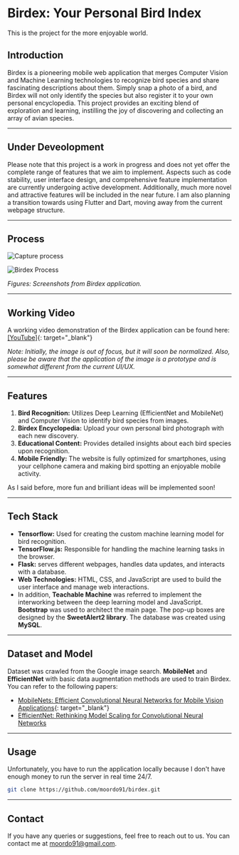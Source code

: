 # Birdex: Your Personal Bird Index

This is the project for the more enjoyable world.

## Introduction

Birdex is a pioneering mobile web application that merges Computer Vision and Machine Learning technologies to recognize bird species and share fascinating descriptions about them. Simply snap a photo of a bird, and Birdex will not only identify the species but also register it to your own personal encyclopedia. This project provides an exciting blend of exploration and learning, instilling the joy of discovering and collecting an array of avian species.

---

## Under Deveolopment

Please note that this project is a work in progress and does not yet offer the complete range of features that we aim to implement. Aspects such as code stability, user interface design, and comprehensive feature implementation are currently undergoing active development. Additionally, much more novel and attractive features will be included in the near future. I am also planning a transition towards using Flutter and Dart, moving away from the current webpage structure. 

---

## Process

![Capture process](https://github.com/moordo91/birdex/assets/82254758/c7abf27b-45f6-46e8-8501-211558cd0f2b)

![Birdex Process](https://github.com/moordo91/birdex/assets/82254758/6e6a2244-38ce-4c12-8549-2b0af532337b)

*Figures: Screenshots from Birdex application.*

---

## Working Video

A working video demonstration of the Birdex application can be found here: [[YouTube]](https://www.youtube.com/watch?v=V4dmQvzKQ8E){: target="_blank"}

*Note: Initially, the image is out of focus, but it will soon be normalized. Also, please be aware that the application of the image is a prototype and is somewhat different from the current UI/UX.*

---

## Features

1. **Bird Recognition:** Utilizes Deep Learning (EfficientNet and MobileNet) and Computer Vision to identify bird species from images.
2. **Birdex Encyclopedia:** Upload your own personal bird photograph with each new discovery.
3. **Educational Content:** Provides detailed insights about each bird species upon recognition.
4. **Mobile Friendly:** The website is fully optimized for smartphones, using your cellphone camera and making bird spotting an enjoyable mobile activity.

As I said before, more fun and brilliant ideas will be implemented soon!

---

## Tech Stack

* **Tensorflow:** Used for creating the custom machine learning model for bird recognition.
* **TensorFlow.js:** Responsible for handling the machine learning tasks in the browser.
* **Flask:** serves different webpages, handles data updates, and interacts with a database.
* **Web Technologies:** HTML, CSS, and JavaScript are used to build the user interface and manage web interactions.
* In addition, **Teachable Machine** was referred to implement the interworking between the deep learning model and JavaScript. **Bootstrap** was used to architect the main page. The pop-up boxes are designed by the **SweetAlert2 library**. The database was created using **MySQL**.

---

## Dataset and Model

Dataset was crawled from the Google image search.
**MobileNet** and **EfficientNet** with basic data augmentation methods are used to train Birdex. You can refer to the following papers:

- [MobileNets: Efficient Convolutional Neural Networks for Mobile Vision Applications](https://arxiv.org/abs/1704.04861){: target="_blank"}
- [EfficientNet: Rethinking Model Scaling for Convolutional Neural Networks](https://arxiv.org/abs/1905.11946)


---

## Usage

Unfortunately, you have to run the application locally because I don't have enough money to run the server in real time 24/7.

```bash
git clone https://github.com/moordo91/birdex.git
```

---

## Contact
If you have any queries or suggestions, feel free to reach out to us.
You can contact me at [moordo91@gmail.com](mailto:moordo91@gmail.com).
